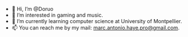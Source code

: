- 👋 Hi, I’m @Doruo
- 👀 I’m interested in gaming and music.
- 🌱 I’m currently learning computer science at University of Montpellier.
- 📫 You can reach me by my mail: marc.antonio.haye.pro@gmail.com.

<!---
Doruo/Doruo is a ✨ special ✨ repository because its `README.md` (this file) appears on your GitHub profile.
You can click the Preview link to take a look at your changes.
--->
